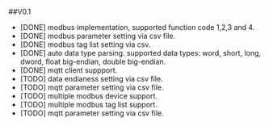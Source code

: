##V0.1
- [DONE] modbus implementation, supported function code 1,2,3 and 4.
- [DONE] modbus parameter setting via csv file.
- [DONE] modbus tag list setting via csv.
- [DONE] auto data type parsing. supported data types: word, short, long, dword, float big-endian, double big-endian.
- [DONE] mqtt client suppport.
- [TODO] data endianess setting via csv file.
- [TODO] mqtt parameter setting via csv file.
- [TODO] multiple modbus device support.
- [TODO] multiple modbus tag list support.
- [TODO] mqtt parameter setting via csv file.
  
